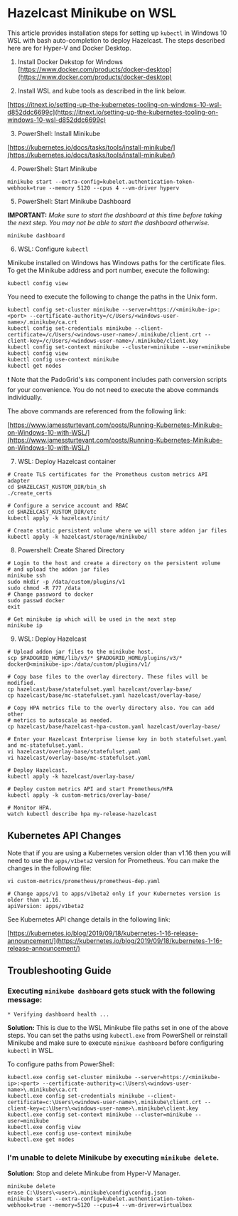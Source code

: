# Hazelcast Minikube on WSL

This article provides installation steps for setting up `kubectl` in Windows 10 WSL with bash auto-completion to deploy Hazelcast. The steps described here are for Hyper-V and Docker Desktop.

1. Install Docker Dekstop for Windows
[https://www.docker.com/products/docker-desktop](https://www.docker.com/products/docker-desktop)

2. Install WSL and kube tools as described in the link below.

[https://itnext.io/setting-up-the-kubernetes-tooling-on-windows-10-wsl-d852ddc6699c](https://itnext.io/setting-up-the-kubernetes-tooling-on-windows-10-wsl-d852ddc6699c)

3. PowerShell: Install Minikube

[https://kubernetes.io/docs/tasks/tools/install-minikube/](https://kubernetes.io/docs/tasks/tools/install-minikube/)

4. PowerShell: Start Minikube

```console
minikube start --extra-config=kubelet.authentication-token-webhook=true --memory 5120 --cpus 4 --vm-driver hyperv
```

5. PowerShell: Start Minikube Dashboard

**IMPORTANT:** *Make sure to start the dashboard at this time before taking the next step. You may not be able to start the dashboard otherwise.*

```console
minikube dashboard
```

6. WSL: Configure `kubectl`

Minikube installed on Windows has Windows paths for the certificate files. To get the Minikube address and port number, execute the following:

```console
kubectl config view
```

You need to execute the following to change the paths in the Unix form.

```console
kubectl config set-cluster minikube --server=https://<minikube-ip>:<port> --certificate-authority=/c/Users/<windows-user-name>/.minikube/ca.crt
kubectl config set-credentials minikube --client-certificate=/c/Users/<windows-user-name>/.minikube/client.crt --client-key=/c/Users/<windows-user-name>/.minikube/client.key
kubectl config set-context minikube --cluster=minikube --user=minikube
kubectl config view
kubectl config use-context minikube
kubectl get nodes
```

:exclamation: Note that the PadoGrid's `k8s` component includes path conversion scripts for your convenience. You do not need to execute the above commands individually.

The above commands are referenced from the following link:

[https://www.jamessturtevant.com/posts/Running-Kubernetes-Minikube-on-Windows-10-with-WSL/](https://www.jamessturtevant.com/posts/Running-Kubernetes-Minikube-on-Windows-10-with-WSL/)

7. WSL: Deploy Hazelcast container

```console
# Create TLS certificates for the Prometheus custom metrics API adapter
cd $HAZELCAST_KUSTOM_DIR/bin_sh
./create_certs

# Configure a service account and RBAC
cd $HAZELCAST_KUSTOM_DIR/etc
kubectl apply -k hazelcast/init/

# Create static persistent volume where we will store addon jar files
kubectl apply -k hazelcast/storage/minikube/
```

8. Powershell: Create Shared Directory

```console
# Login to the host and create a directory on the persistent volume
# and upload the addon jar files
minikube ssh
sudo mkdir -p /data/custom/plugins/v1
sudo chmod -R 777 /data
# Change password to docker
sudo passwd docker
exit

# Get minikube ip which will be used in the next step
minikube ip
```

9. WSL: Deploy Hazelcast

```console
# Upload addon jar files to the minikube host.
scp $PADOGRID_HOME/lib/v3/* $PADOGRID_HOME/plugins/v3/* docker@<minikube-ip>:/data/custom/plugins/v1/

# Copy base files to the overlay directory. These files will be modified.
cp hazelcast/base/statefulset.yaml hazelcast/overlay-base/
cp hazelcast/base/mc-statefulset.yaml hazelcast/overlay-base/

# Copy HPA metrics file to the overly directory also. You can add other
# metrics to autoscale as needed.
cp hazelcast/base/hazelcast-hpa-custom.yaml hazelcast/overlay-base/

# Enter your Hazelcast Enterprise liense key in both statefulset.yaml and mc-statefulset.yaml.
vi hazelcast/overlay-base/statefulset.yaml
vi hazelcast/overlay-base/mc-statefulset.yaml

# Deploy Hazelcast.
kubectl apply -k hazelcast/overlay-base/

# Deploy custom metrics API and start Prometheus/HPA
kubectl apply -k custom-metrics/overlay-base/

# Monitor HPA.
watch kubectl describe hpa my-release-hazelcast
```

## Kubernetes API Changes

Note that if you are using a Kubernetes version older than v1.16 then you will need to use the `apps/v1beta2` version for Prometheus. You can make the changes in the following file:

```console
vi custom-metrics/prometheus/prometheus-dep.yaml

# Change apps/v1 to apps/v1beta2 only if your Kubernetes version is older than v1.16.
apiVersion: apps/v1beta2
```

See Kubernetes API change details in the following link:

[https://kubernetes.io/blog/2019/09/18/kubernetes-1-16-release-announcement/](https://kubernetes.io/blog/2019/09/18/kubernetes-1-16-release-announcement/)

## Troubleshooting Guide

### Executing `minikube dashboard` gets stuck with the following message:

```console
* Verifying dashboard health ...
```

**Solution:** This is due to the WSL Minikube file paths set in one of the above steps. You can set the paths using `kubectl.exe` from PowerShell or reinstall Minikube and make sure to execute `minikue dashboard` before configuring `kubectl` in WSL.

To configure paths from PowerShell:

```console
kubectl.exe config set-cluster minikube --server=https://<minikube-ip>:<port> --certificate-authority=c:\Users\<windows-user-name>\.minikube\ca.crt
kubectl.exe config set-credentials minikube --client-certificate=c:\Users\<windows-user-name>\.minikube\client.crt --client-key=c:\Users\<windows-user-name>\.minikube\client.key
kubectl.exe config set-context minikube --cluster=minikube --user=minikube
kubectl.exe config view
kubectl.exe config use-context minikube
kubectl.exe get nodes
```

### I'm unable to delete Minikube by executing `minikube delete`.

**Solution:** Stop and delete Minkube from Hyper-V Manager.

```console
minikube delete
erase C:\Users\<user>\.minikube\config\config.json 
minikube start --extra-config=kubelet.authentication-token-webhook=true --memory=5120 --cpus=4 --vm-driver=virtualbox
```
